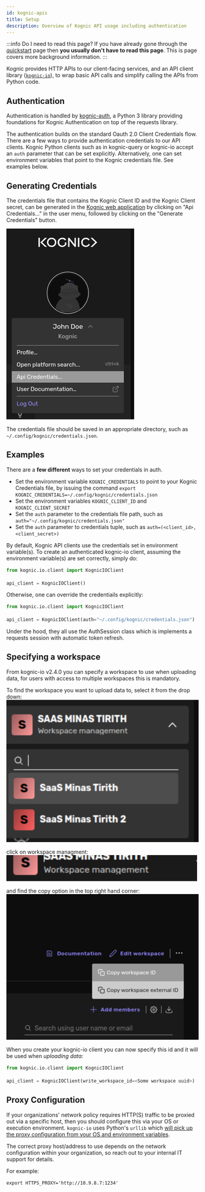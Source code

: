 ```yaml
---
id: kognic-apis
title: Setup
description: Overview of Kognic API usage including authentication
---
```


:::info Do I need to read this page?
If you have already gone through the [quickstart](./getting-started/quickstart.mdx) page then **you usually don't have to read this page**. This is page covers more background information.
:::

Kognic provides HTTP APIs to our client-facing services, and an API client library ([`kognic-io`](https://pypi.org/project/kognic-io/)), to wrap basic API calls and simplify calling the APIs from Python code.

## Authentication

Authentication is handled by [kognic-auth](https://pypi.org/project/kognic-auth/), a Python 3 library providing foundations for Kognic Authentication on top of the requests library.

The authentication builds on the standard Oauth 2.0 Client Credentials flow. There are a few ways to provide authentication credentials to our API clients. Kognic Python clients such as in kognic-query or kognic-io accept an `auth` parameter that can be set explicitly. Alternatively, one can set environment variables that point to the Kognic credentials file. See examples below.

## Generating Credentials

The credentials file that contains the Kognic Client ID and the Kognic Client secret, can be generated in the [Kognic web application](https://app.kognic.com) by clicking on "Api Credentials..." in the user menu, followed by clicking on the "Generate Credentials" button.

![Generate API credentials app screenshot](../static/img/generate-api-credentials.png)

The credentials file should be saved in an appropriate directory, such as `~/.config/kognic/credentials.json`.

## Examples

There are a **few different** ways to set your credentials in auth.

- Set the environment variable `KOGNIC_CREDENTIALS` to point to your Kognic Credentials file, by issuing the command `export KOGNIC_CREDENTIALS=~/.config/kognic/credentials.json`
- Set the environment variables `KOGNIC_CLIENT_ID` and `KOGNIC_CLIENT_SECRET`
- Set the `auth` parameter to the credentials file path, such as `auth="~/.config/kognic/credentials.json"`
- Set the `auth` parameter to credentials tuple, such as `auth=(<client_id>, <client_secret>)`

By default, Kognic API clients use the credentials set in environment variable(s). To create an authenticated kognic-io client, assuming the environment variable(s) are set correctly, simply do:

```python
from kognic.io.client import KognicIOClient

api_client = KognicIOClient()
```

Otherwise, one can override the credentiails explicitly:

```python
from kognic.io.client import KognicIOClient

api_client = KognicIOClient(auth="~/.config/kognic/credentials.json")
```

Under the hood, they all use the AuthSession class which is implements a requests session with automatic token refresh.

## Specifying a workspace
From kognic-io v2.4.0 you can specify a workspace to use when uploading data, for users with access to multiple workspaces this is mandatory.

To find the workspace you want to upload data to, select it from the drop down:
![workspace selector](workspace_drop_down.png)

click on workspace managment:
![alt text](workspace_management.png)

and find the copy option in the top right hand corner:
![alt text](copy_workspace_id.png)


When you create your kognic-io client you can now specify this id and it will be used when *uploading data*:

```python
from kognic.io.client import KognicIOClient

api_client = KognicIOClient(write_workspace_id=<Some workspace uuid>)
```

## Proxy Configuration

If your organizations' network policy requires HTTP(S) traffic to be proxied out via a specific host, then you should configure this via your OS or execution environment. `kognic-io` uses Python's `urllib` which [will pick up the proxy configuration from your OS and environment variables](https://docs.python.org/3/library/urllib.request.html#urllib.request.getproxies).

The correct proxy host/address to use depends on the network configuration within your organization, so reach out to your internal IT support for details.

For example:

```
export HTTPS_PROXY='http://10.9.8.7:1234'
```
